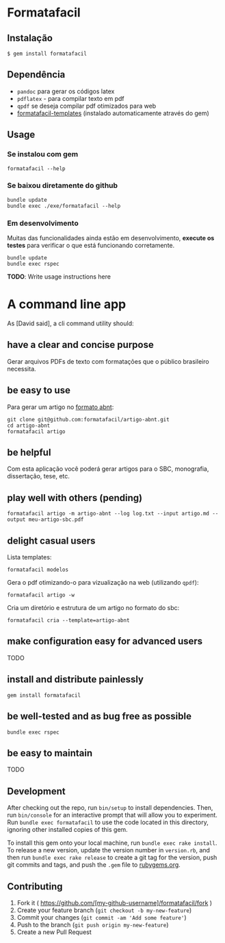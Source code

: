 # Formatafacil


## Instalação

    $ gem install formatafacil

## Dependência

- `pandoc` para gerar os códigos latex
- `pdflatex` - para compilar texto em pdf
- `qpdf` se deseja compilar pdf otimizados para web
- [formatafacil-templates](http://github.com/formatafacil/formatafacil-templates) (instalado automaticamente através do gem)

## Usage

### Se instalou com gem

    formatafacil --help

### Se baixou diretamente do github

    bundle update
    bundle exec ./exe/formatafacil --help

### Em desenvolvimento

Muitas das funcionalidades ainda estão em desenvolvimento, **execute os testes**
para verificar o que está funcionando corretamente.

    bundle update
    bundle exec rspec

**TODO**: Write usage instructions here

# A command line app
As [David said], a cli command utility should:

## have a clear and concise purpose

Gerar arquivos PDFs de texto com formatações que o público brasileiro
necessita.

## be easy to use

Para gerar um artigo no [formato abnt](https://github.com/abntex/abntex2/blob/master/doc/latex/abntex2/examples/abntex2-modelo-artigo.tex):

    git clone git@github.com:formatafacil/artigo-abnt.git
    cd artigo-abnt
    formatafacil artigo

## be helpful

Com esta aplicação você poderá gerar artigos para o SBC, monografia, dissertação, tese, etc.

## play well with others (pending)

    formatafacil artigo -m artigo-abnt --log log.txt --input artigo.md --output meu-artigo-sbc.pdf

## delight casual users

Lista templates:

    formatafacil modelos

Gera o pdf otimizando-o para vizualização na web (utilizando `qpdf`):

    formatafacil artigo -w

Cria um diretório e estrutura de um artigo no formato do sbc:

    formatafacil cria --template=artigo-abnt

## make configuration easy for advanced users

TODO

## install and distribute painlessly

    gem install formatafacil

## be well-tested and as bug free as possible

    bundle exec rspec

## be easy to maintain

TODO


## Development

After checking out the repo, run `bin/setup` to install dependencies. Then, run `bin/console` for an interactive prompt that will allow you to experiment. Run `bundle exec formatafacil` to use the code located in this directory, ignoring other installed copies of this gem.

To install this gem onto your local machine, run `bundle exec rake install`. To release a new version, update the version number in `version.rb`, and then run `bundle exec rake release` to create a git tag for the version, push git commits and tags, and push the `.gem` file to [rubygems.org](https://rubygems.org).

## Contributing

1. Fork it ( https://github.com/[my-github-username]/formatafacil/fork )
2. Create your feature branch (`git checkout -b my-new-feature`)
3. Commit your changes (`git commit -am 'Add some feature'`)
4. Push to the branch (`git push origin my-new-feature`)
5. Create a new Pull Request
